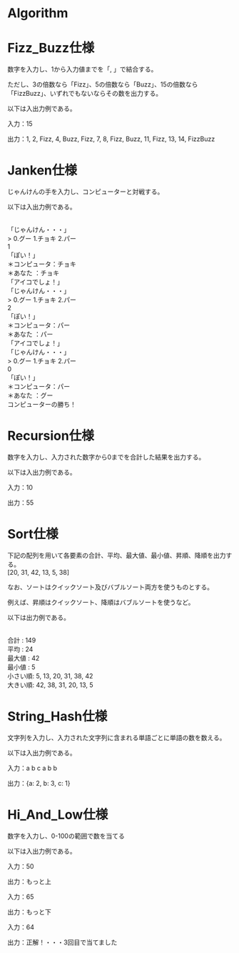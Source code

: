 # Algorithm

# Fizz_Buzz仕様
数字を入力し、1から入力値までを「, 」で結合する。

ただし、3の倍数なら「Fizz」、5の倍数なら「Buzz」、15の倍数なら「FizzBuzz」、いずれでもないならその数を出力する。

以下は入出力例である。

入力：15

出力：1, 2, Fizz, 4, Buzz, Fizz, 7, 8, Fizz, Buzz, 11, Fizz, 13, 14, FizzBuzz

# Janken仕様
じゃんけんの手を入力し、コンピューターと対戦する。

以下は入出力例である。

<br>
「じゃんけん・・・」<br>
> 0.グー 1.チョキ 2.パー<br>
1<br>
「ぽい！」<br>
＊コンピュータ：チョキ<br>
＊あなた ：チョキ<br>
「アイコでしょ！」<br>
「じゃんけん・・・」<br>
> 0.グー 1.チョキ 2.パー<br>
2<br>
「ぽい！」<br>
＊コンピュータ：パー<br>
＊あなた ：パー<br>
「アイコでしょ！」<br>
「じゃんけん・・・」<br>
> 0.グー 1.チョキ 2.パー<br>
0<br>
「ぽい！」<br>
＊コンピュータ：パー<br>
＊あなた ：グー<br>
コンピューターの勝ち！<br>

# Recursion仕様
数字を入力し、入力された数字から0までを合計した結果を出力する。

以下は入出力例である。

入力：10

出力：55

# Sort仕様
下記の配列を用いて各要素の合計、平均、最大値、最小値、昇順、降順を出力する。
<br>
[20, 31, 42, 13, 5, 38]

なお、ソートはクイックソート及びバブルソート両方を使うものとする。

例えば、昇順はクイックソート、降順はバブルソートを使うなど。

以下は出力例である。

<br>
合計    : 149
<br>
平均    : 24
<br>
最大値  : 42
<br>
最小値  : 5
<br>
小さい順: 5, 13, 20, 31, 38, 42
<br>
大きい順: 42, 38, 31, 20, 13, 5

# String_Hash仕様
文字列を入力し、入力された文字列に含まれる単語ごとに単語の数を数える。

以下は入出力例である。

入力：a b c a b b

出力：{a: 2, b: 3, c: 1}

# Hi_And_Low仕様
数字を入力し、0-100の範囲で数を当てる

以下は入出力例である。

入力：50

出力：もっと上

入力：65

出力：もっと下

入力：64

出力：正解！・・・3回目で当てました
